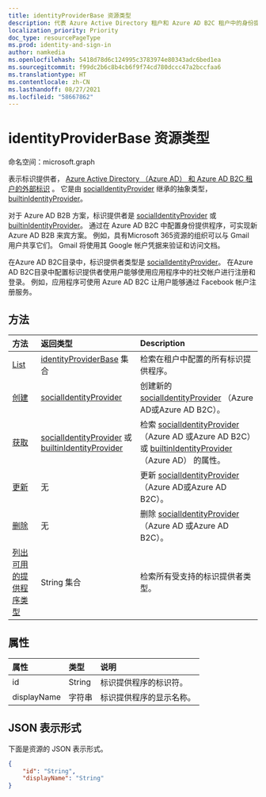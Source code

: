 ```yaml
---
title: identityProviderBase 资源类型
description: 代表 Azure Active Directory 租户和 Azure AD B2C 租户中的身份提供程序。
localization_priority: Priority
doc_type: resourcePageType
ms.prod: identity-and-sign-in
author: namkedia
ms.openlocfilehash: 5418d78d6c124995c3783974e80343adc6bed1ea
ms.sourcegitcommit: f99dc2b6c8b4cb6f9f74cd780dccc47a2bccfaa6
ms.translationtype: HT
ms.contentlocale: zh-CN
ms.lasthandoff: 08/27/2021
ms.locfileid: "58667862"
---
```

# <a name="identityproviderbase-resource-type"></a>identityProviderBase 资源类型
命名空间：microsoft.graph

表示标识提供者， [Azure Active Directory （Azure AD） 和 Azure AD B2C 租户的外部标识](/azure/active-directory/external-identities/) 。 它是由 [socialIdentityProvider](../resources/socialidentityprovider.md) 继承的抽象类型， [builtinIdentityProvider](../resources/builtinidentityprovider.md)。

对于 Azure AD B2B 方案，标识提供者是 [socialIdentityProvider](../resources/socialidentityprovider.md) 或 [builtinIdentityProvider](../resources/builtinidentityprovider.md)。 通过在 Azure AD B2C 中配置身份提供程序，可实现新 Azure AD B2B 来宾方案。 例如，具有Microsoft 365资源的组织可以与 Gmail 用户共享它们。 Gmail 将使用其 Google 帐户凭据来验证和访问文档。

在Azure AD B2C目录中，标识提供者类型是 [socialIdentityProvider](../resources/socialidentityprovider.md)。 在Azure AD B2C目录中配置标识提供者使用户能够使用应用程序中的社交帐户进行注册和登录。 例如，应用程序可使用 Azure AD B2C 让用户能够通过 Facebook 帐户注册服务。

## <a name="methods"></a>方法

| 方法       | 返回类型  |Description|
|:---------------|:--------|:----------|
|[List](../api/identitycontainer-list-identityproviders.md)|[identityProviderBase](../resources/identityproviderbase.md) 集合|检索在租户中配置的所有标识提供程序。|
|[创建](../api/identitycontainer-post-identityproviders.md)|[socialIdentityProvider](../resources/socialidentityprovider.md)|创建新的 [socialIdentityProvider](../resources/socialidentityprovider.md) （Azure AD或Azure AD B2C）。|
|[获取](../api/identityproviderbase-get.md) |[socialIdentityProvider](../resources/socialidentityprovider.md) 或 [builtinIdentityProvider](../resources/builtinidentityprovider.md)|检索 [socialIdentityProvider](../resources/socialidentityprovider.md) （Azure AD 或Azure AD B2C）或 [builtinIdentityProvider](../resources/builtinidentityprovider.md) （Azure AD） 的属性。|
|[更新](../api/identityproviderbase-update.md)|无|更新 [socialIdentityProvider](../resources/socialidentityprovider.md) （Azure AD或Azure AD B2C）。|
|[删除](../api/identityproviderbase-delete.md)|无|删除 [socialIdentityProvider](../resources/socialidentityprovider.md) （Azure AD 或Azure AD B2C）。|
|[列出可用的提供程序类型](../api/identityproviderbase-availableprovidertypes.md)|String 集合|检索所有受支持的标识提供者类型。|

## <a name="properties"></a>属性

|属性|类型|说明|
|:---------------|:--------|:----------|
|id|String|标识提供程序的标识符。|
|displayName|字符串|标识提供程序的显示名称。|

## <a name="json-representation"></a>JSON 表示形式

下面是资源的 JSON 表示形式。

<!-- {
  "blockType": "resource",
  "@odata.type": "microsoft.graph.identityProviderBase"
} -->

```json
{
    "id": "String",
    "displayName": "String"
}
```
